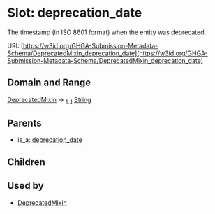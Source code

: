 
# Slot: deprecation_date


The timestamp (in ISO 8601 format) when the entity was deprecated.

URI: [https://w3id.org/GHGA-Submission-Metadata-Schema/DeprecatedMixin_deprecation_date](https://w3id.org/GHGA-Submission-Metadata-Schema/DeprecatedMixin_deprecation_date)


## Domain and Range

[DeprecatedMixin](DeprecatedMixin.md) &#8594;  <sub>1..1</sub> [String](types/String.md)

## Parents

 *  is_a: [deprecation_date](deprecation_date.md)

## Children


## Used by

 * [DeprecatedMixin](DeprecatedMixin.md)
